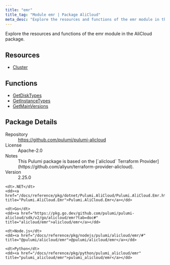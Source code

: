 ```yaml
---
title: "emr"
title_tag: "Module emr | Package AliCloud"
meta_desc: "Explore the resources and functions of the emr module in the AliCloud package."
---
```


<!-- WARNING: this file was generated by Pulumi Docs Generator. -->
<!-- Do not edit by hand unless you're certain you know what you are doing! -->

Explore the resources and functions of the emr module in the AliCloud package.

<h2 id="resources">Resources</h2>
<ul class="api">
    <li><a href="cluster" title="Cluster"><span class="symbol resource"></span>Cluster</a></li>
</ul>

<h2 id="functions">Functions</h2>
<ul class="api">
    <li><a href="getdisktypes" title="GetDiskTypes"><span class="symbol function"></span>GetDiskTypes</a></li>
    <li><a href="getinstancetypes" title="GetInstanceTypes"><span class="symbol function"></span>GetInstanceTypes</a></li>
    <li><a href="getmainversions" title="GetMainVersions"><span class="symbol function"></span>GetMainVersions</a></li>
</ul>

<h2 id="package-details">Package Details</h2>
<dl class="package-details">
	<dt>Repository</dt>
	<dd><a href="https://github.com/pulumi/pulumi-alicloud">https://github.com/pulumi/pulumi-alicloud</a></dd>
	<dt>License</dt>
	<dd>Apache-2.0</dd>
	<dt>Notes</dt>
	<dd>This Pulumi package is based on the [`alicloud` Terraform Provider](https://github.com/aliyun/terraform-provider-alicloud).</dd>
	<dt>Version</dt>
	<dd>2.25.0</dd>
</dl>



<dl class="tabular">

    <dt>.NET</dt>
    <dd><a href="/docs/reference/pkg/dotnet/Pulumi.AliCloud/Pulumi.AliCloud.Emr.html" title="Pulumi.AliCloud.Emr">Pulumi.AliCloud.Emr</a></dd>

    <dt>Go</dt>
    <dd><a href="https://pkg.go.dev/github.com/pulumi/pulumi-alicloud/sdk/v2/go/alicloud/emr?tab=doc#" title="alicloud/emr">alicloud/emr</a></dd>

    <dt>Node.js</dt>
    <dd><a href="/docs/reference/pkg/nodejs/pulumi/alicloud/emr/#" title="@pulumi/alicloud/emr">@pulumi/alicloud/emr</a></dd>

    <dt>Python</dt>
    <dd><a href="/docs/reference/pkg/python/pulumi_alicloud/emr" title="pulumi_alicloud/emr">pulumi_alicloud/emr</a></dd>

</dl>

